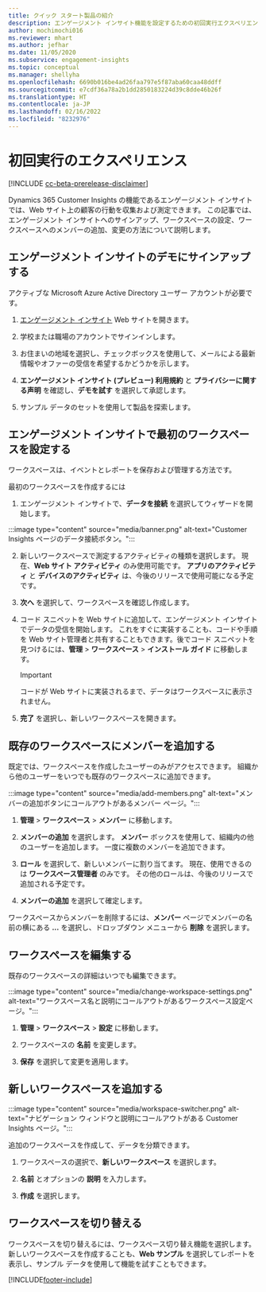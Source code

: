```yaml
---
title: クイック スタート製品の紹介
description: エンゲージメント インサイト機能を設定するための初回実行エクスペリエンス。
author: mochimochi016
ms.reviewer: mhart
ms.author: jefhar
ms.date: 11/05/2020
ms.subservice: engagement-insights
ms.topic: conceptual
ms.manager: shellyha
ms.openlocfilehash: 6690b016be4ad26faa797e5f87aba60caa48ddff
ms.sourcegitcommit: e7cdf36a78a2b1dd2850183224d39c8dde46b26f
ms.translationtype: HT
ms.contentlocale: ja-JP
ms.lasthandoff: 02/16/2022
ms.locfileid: "8232976"
---
```

# <a name="first-run-experience"></a>初回実行のエクスペリエンス

[!INCLUDE [cc-beta-prerelease-disclaimer](includes/cc-beta-prerelease-disclaimer.md)]

Dynamics 365 Customer Insights の機能であるエンゲージメント インサイトでは、Web サイト上の顧客の行動を収集および測定できます。 この記事では、エンゲージメント インサイトへのサインアップ、ワークスペースの設定、ワークスペースへのメンバーの追加、変更の方法について説明します。

## <a name="sign-up-for-a-demo-of-engagement-insights"></a>エンゲージメント インサイトのデモにサインアップする

アクティブな Microsoft Azure Active Directory ユーザー アカウントが必要です。 

1. [エンゲージメント インサイト](https://home.ci.ai.dynamics.com/app/engagement-insights) Web サイトを開きます。 

1. 学校または職場のアカウントでサインインします。

1. お住まいの地域を選択し、チェックボックスを使用して、メールによる最新情報やオファーの受信を希望するかどうかを示します。

1. **エンゲージメント インサイト (プレビュー) 利用規約** と **プライバシーに関する声明** を確認し、**デモを試す** を選択して承認します。

1. サンプル データのセットを使用して製品を探索します。 

## <a name="set-up-your-first-workspace-in-engagement-insights"></a>エンゲージメント インサイトで最初のワークスペースを設定する

ワークスペースは、イベントとレポートを保存および管理する方法です。

最初のワークスペースを作成するには

1. エンゲージメント インサイトで、**データを接続** を選択してウィザードを開始します。 

:::image type="content" source="media/banner.png" alt-text="Customer Insights ページのデータ接続ボタン。":::

2. 新しいワークスペースで測定するアクティビティの種類を選択します。 現在、**Web サイト アクティビティ** のみ使用可能です。 **アプリのアクティビティ** と **デバイスのアクティビティ** は、今後のリリースで使用可能になる予定です。

1. **次へ** を選択して、ワークスペースを確認し作成します。

1. コード スニペットを Web サイトに追加して、エンゲージメント インサイトでデータの受信を開始します。 これをすぐに実装することも、コードや手順を Web サイト管理者と共有することもできます。後でコード スニペットを見つけるには、**管理** > **ワークスペース** > **インストール ガイド** に移動します。

   > [!IMPORTANT]
   > コードが Web サイトに実装されるまで、データはワークスペースに表示されません。

1. **完了** を選択し、新しいワークスペースを開きます。 

## <a name="add-members-to-an-existing-workspace"></a>既存のワークスペースにメンバーを追加する

既定では、ワークスペースを作成したユーザーのみがアクセスできます。 組織から他のユーザーをいつでも既存のワークスペースに追加できます。

:::image type="content" source="media/add-members.png" alt-text="メンバーの追加ボタンにコールアウトがあるメンバー ページ。":::

1. **管理** > **ワークスペース** > **メンバー** に移動します。

2. **メンバーの追加** を選択します。 **メンバー** ボックスを使用して、組織内の他のユーザーを追加します。 一度に複数のメンバーを追加できます。

3. **ロール** を選択して、新しいメンバーに割り当てます。 現在、使用できるのは **ワークスペース管理者** のみです。 その他のロールは、今後のリリースで追加される予定です。

4. **メンバーの追加** を選択して確定します。

ワークスペースからメンバーを削除するには、**メンバー** ページでメンバーの名前の横にある **...** を選択し、ドロップダウン メニューから **削除** を選択します。

## <a name="edit-a-workspace"></a>ワークスペースを編集する

既存のワークスペースの詳細はいつでも編集できます。

:::image type="content" source="media/change-workspace-settings.png" alt-text="ワークスペース名と説明にコールアウトがあるワークスペース設定ページ。":::

1. **管理** > **ワークスペース** > **設定** に移動します。

1. ワークスペースの **名前** を変更します。

1. **保存** を選択して変更を適用します。

## <a name="add-another-new-workspace"></a>新しいワークスペースを追加する

:::image type="content" source="media/workspace-switcher.png" alt-text="ナビゲーション ウィンドウと説明にコールアウトがある Customer Insights ページ。":::

追加のワークスペースを作成して、データを分類できます。

1. ワークスペースの選択で、**新しいワークスペース** を選択します。

1. **名前** とオプションの **説明** を入力します。

1. **作成** を選択します。

## <a name="switch-between-workspaces"></a>ワークスペースを切り替える

ワークスペースを切り替えるには、ワークスペース切り替え機能を選択します。 新しいワークスペースを作成することも、**Web サンプル** を選択してレポートを表示し、サンプル データを使用して機能を試すこともできます。 



[!INCLUDE[footer-include](../includes/footer-banner.md)]